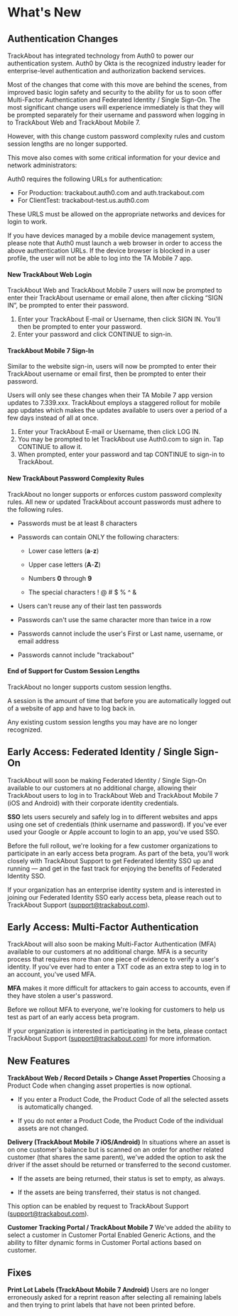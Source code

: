 # What's New

Authentication Changes
----------------------

TrackAbout has integrated technology from Auth0 to power our authentication system. Auth0 by Okta is the recognized industry leader for enterprise-level authentication and authorization backend services.

Most of the changes that come with this move are behind the scenes, from improved basic login safety and security to the ability for us to soon offer Multi-Factor Authentication and Federated Identity / Single Sign-On. The most significant change users will experience immediately is that they will be prompted separately for their username and password when logging in to TrackAbout Web and TrackAbout Mobile 7. 

However, with this change custom password complexity rules and custom session lengths are no longer supported.

This move also comes with some critical information for your device and network administrators:

Auth0 requires the following URLs for authentication:

*   For Production: trackabout.auth0.com and auth.trackabout.com
*   For ClientTest: trackabout-test.us.auth0.com

These URLS must be allowed on the appropriate networks and devices for login to work.

If you have devices managed by a mobile device management system, please note that Auth0 must launch a web browser in order to access the above authentication URLs. If the device browser is blocked in a user profile, the user will not be able to log into the TA Mobile 7 app.



#### New TrackAbout Web Login
TrackAbout Web and TrackAbout Mobile 7 users will now be prompted to enter their TrackAbout username or email alone, then after clicking “SIGN IN”, be prompted to enter their password.

1. Enter your TrackAbout E-mail or Username, then click SIGN IN. You'll then be prompted to enter your password.
2. Enter your password and click CONTINUE to sign-in.


#### TrackAbout Mobile 7 Sign-In
Similar to the website sign-in, users will now be prompted to enter their TrackAbout username or email first, then be prompted to enter their password.

Users will only see these changes when their TA Mobile 7 app version updates to 7.339.xxx. TrackAbout employs a staggered rollout for mobile app updates which makes the updates available to users over a period of a few days instead of all at once.

1. Enter your TrackAbout E-mail or Username, then click LOG IN. 
2. You may be prompted to let TrackAbout use Auth0.com to sign in. Tap CONTINUE to allow it.
3. When prompted, enter your password and tap CONTINUE to sign-in to TrackAbout.



#### New TrackAbout Password Complexity Rules

TrackAbout no longer supports or enforces custom password complexity rules. All new or updated TrackAbout account passwords must adhere to the following rules.

*   Passwords must be at least 8 characters
    
*   Passwords can contain ONLY the following characters:
    
    *   Lower case letters (**a**\-**z**)
        
    *   Upper case letters (**A**\-**Z**)
        
    *   Numbers **0** through **9**
        
    *   The special characters ! @ # $ % ^ &
        
*   Users can't reuse any of their last ten passwords
    
*   Passwords can't use the same character more than twice in a row
    
*   Passwords cannot include the user's First or Last name, username, or email address
    
*   Passwords cannot include "trackabout"
    

#### End of Support for Custom Session Lengths

TrackAbout no longer supports custom session lengths.

A session is the amount of time that before you are automatically logged out of a website of app and have to log back in.

Any existing custom session lengths you may have are no longer recognized.


Early Access: Federated Identity / Single Sign-On
-------------------------------------------------

TrackAbout will soon be making Federated Identity / Single Sign-On available to our customers at no additional charge, allowing their TrackAbout users to log in to TrackAbout Web and TrackAbout Mobile 7 (iOS and Android) with their corporate identity credentials.

**SSO** lets users securely and safely log in to different websites and apps using one set of credentials (think username and password). If you've ever used your Google or Apple account to login to an app, you've used SSO.

Before the full rollout, we're looking for a few customer organizations to participate in an early access beta program. As part of the beta, you'll work closely with TrackAbout Support to get Federated Identity SSO up and running — and get in the fast track for enjoying the benefits of Federated Identity SSO.

If your organization has an enterprise identity system and is interested in joining our Federated Identity SSO early access beta, please reach out to TrackAbout Support (support@trackabout.com).


Early Access: Multi-Factor Authentication
-----------------------------------------

TrackAbout will also soon be making Multi-Factor Authentication (MFA) available to our customers at no additional charge. MFA is a security process that requires more than one piece of evidence to verify a user's identity. If you've ever had to enter a TXT code as an extra step to log in to an account, you've used MFA.

**MFA** makes it more difficult for attackers to gain access to accounts, even if they have stolen a user's password.

Before we rollout MFA to everyone, we're looking for customers to help us test as part of an early access beta program.

If your organization is interested in participating in the beta, please contact TrackAbout Support (support@trackabout.com) for more information.


New Features
------------

**TrackAbout Web / Record Details > Change Asset Properties** Choosing a Product Code when changing asset properties is now optional.

*   If you enter a Product Code, the Product Code of all the selected assets is automatically changed.
    
*   If you do not enter a Product Code, the Product Code of the individual assets are not changed.
    


**Delivery (TrackAbout Mobile 7 iOS/Android)** In situations where an asset is on one customer's balance but is scanned on an order for another related customer (that shares the same parent), we've added the option to ask the driver if the asset should be returned or transferred to the second customer.

*   If the assets are being returned, their status is set to empty, as always.
    
*   If the assets are being transferred, their status is not changed.
    

This option can be enabled by request to TrackAbout Support (support@trackabout.com).



**Customer Tracking Portal / TrackAbout Mobile 7** We've added the ability to select a customer in Customer Portal Enabled Generic Actions, and the ability to filter dynamic forms in Customer Portal actions based on customer.


Fixes
-----

**Print Lot Labels (TrackAbout Mobile 7 Android)** Users are no longer erroneously asked for a reprint reason after selecting all remaining labels and then trying to print labels that have not been printed before.

